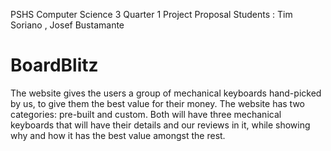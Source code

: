 PSHS Computer Science 3 Quarter 1 Project Proposal
Students : Tim Soriano , Josef Bustamante

# BoardBlitz

The website gives the users a group of mechanical keyboards hand-picked by us, to give them the best value for their money. 
The website has two categories: pre-built and custom. Both will have three mechanical keyboards that will have their details and our reviews in it, while showing why and how it has the best value amongst the rest. 
